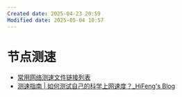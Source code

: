 ```yaml
---
Created date: 2025-04-23 20:59
Modified date: 2025-05-04 10:57
---
```

# 节点测速
- [常用网络测速文件链接列表](https://taoshu.in/net/speedtest-link.html)
- [测速指南 | 如何测试自己的科学上网速度？_HiFeng's Blog](https://www.hicairo.com/post/25.html)